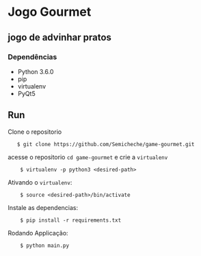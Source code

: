 # Jogo Gourmet

## jogo de advinhar pratos

### Dependências

- Python 3.6.0
- pip
- virtualenv
- PyQt5

## Run
Clone o repositorio
```
   $ git clone https://github.com/Semicheche/game-gourmet.git
```
acesse o repositorio `cd game-gourmet` e
crie a `virtualenv`

```
    $ virtualenv -p python3 <desired-path>
```

Ativando o `virtualenv`:
```
    $ source <desired-path>/bin/activate
```
Instale as dependencias:
```
    $ pip install -r requirements.txt
```

Rodando Applicação:
```
    $ python main.py
```